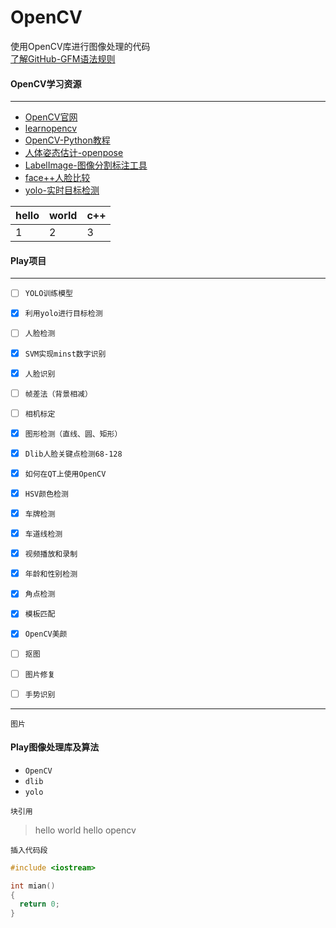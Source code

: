 # OpenCV
使用OpenCV库进行图像处理的代码<br>
[了解GitHub-GFM语法规则](https://github.com/guodongxiaren/README "了解GitHub-GFM语法规则")<br>


#### OpenCV学习资源
---
* [OpenCV官网](https://opencv.org/)
* [learnopencv](https://github.com/spmallick/learnopencv)
* [OpenCV-Python教程](https://opencv-python-tutroals.readthedocs.io/en/latest/py_tutorials/py_tutorials.html)
* [人体姿态估计-openpose](https://github.com/CMU-Perceptual-Computing-Lab/openpose)
* [LabelImage-图像分割标注工具](https://github.com/rachelcao277/LabelImage)
* [face++人脸比较](https://www.faceplusplus.com/face-comparing/)
* [yolo-实时目标检测](https://pjreddie.com/darknet/yolo/)


hello|world|c++
---|---|---
1|2|3

#### Play项目
---
- [ ] `YOLO训练模型`
  [](https://blog.csdn.net/weixin_42731241/article/details/81352013)
- [x] `利用yolo进行目标检测`
- [ ] `人脸检测`
- [x] `SVM实现minst数字识别`
- [x] `人脸识别`
- [ ] `帧差法（背景相减）`
- [ ] `相机标定`
- [x] `图形检测（直线、圆、矩形）`
- [x] `Dlib人脸关键点检测68-128`
- [x] `如何在QT上使用OpenCV`
- [x] `HSV颜色检测`
- [x] `车牌检测`
- [x] `车道线检测`
- [x] `视频播放和录制`
- [x] `年龄和性别检测`
- [x] `角点检测`
- [x] `模板匹配`
- [x] `OpenCV美颜`
- [ ] `抠图`
- [ ] `图片修复`
- [ ] `手势识别`


***

`图片`
![]()

#### Play图像处理库及算法
* `OpenCV`
* `dlib`
* `yolo`



`块引用`
> hello world
> hello opencv

`插入代码段`
```cpp
#include <iostream>

int mian()
{
  return 0;
}
```
